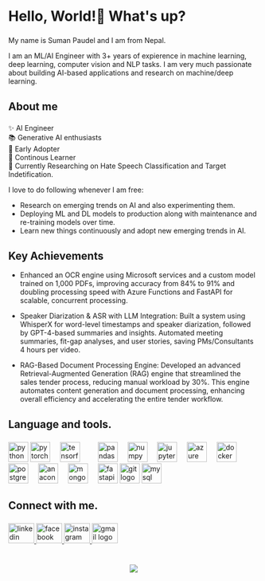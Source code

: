 <h1 align="left">Hello, World!👋 What's up?</h1>

###

<p align="left">My name is Suman Paudel and I am from Nepal.</p>
<p align="left">I am an ML/AI Engineer with 3+ years of expierence in machine learning, deep learning, computer vision and NLP tasks. I am very much passionate about building AI-based applications and research on machine/deep learning. </p>

###

<h2 align="left">About me</h2>

###

<p align="left">✨ AI Engineer<br>📚 Generative AI enthusiasts<br>🎯 Early Adopter<br>🎲 Continous Learner <br> 🚀 Currently Researching on Hate Speech Classification and Target Indetification. </p>

I love to do following whenever I am free: 
- Research on emerging trends on AI and also experimenting them.
- Deploying ML and DL models to production along with maintenance and re-training models over time.
- Learn new things continuously and adopt new emerging trends in AI.

###

### 
<h2 align="left">Key Achievements</h2>

- Enhanced an OCR engine using Microsoft services and a custom model trained on 1,000 PDFs, improving accuracy from 84% to 91% and doubling processing speed with Azure Functions and FastAPI for scalable, concurrent processing.

- Speaker Diarization & ASR with LLM Integration: Built a system using WhisperX for word-level timestamps and speaker diarization, followed by GPT-4-based summaries and insights. Automated meeting summaries, fit-gap analyses, and user stories, saving PMs/Consultants 4 hours per video.

- RAG-Based Document Processing Engine: Developed an advanced Retrieval-Augmented Generation (RAG) engine that streamlined the sales tender process, reducing manual workload by 30%. This engine automates content generation and document processing, enhancing overall efficiency and accelerating the entire tender workflow.


<h2 align="left">Language and tools.</h2>

###

<div align="left">
  <img src="https://cdn.jsdelivr.net/gh/devicons/devicon/icons/python/python-original.svg" height="40" alt="python logo"  />
  <img src="https://cdn.jsdelivr.net/gh/devicons/devicon/icons/pytorch/pytorch-original.svg" height="40" alt="pytorch logo"  />
  <img width="12" />
  <img src="https://cdn.jsdelivr.net/gh/devicons/devicon/icons/tensorflow/tensorflow-original.svg" height="40" alt="tensorflow logo"  />
  <img width="12" />
  <img width="12" />
  <img src="https://cdn.jsdelivr.net/gh/devicons/devicon/icons/pandas/pandas-original.svg" height="40" alt="pandas logo"  />
  <img width="12" />
  <img src="https://cdn.jsdelivr.net/gh/devicons/devicon/icons/numpy/numpy-original.svg" height="40" alt="numpy logo"  />
  <img width="12" />
  <img src="https://cdn.jsdelivr.net/gh/devicons/devicon/icons/jupyter/jupyter-original.svg" height="40" alt="jupyter logo"  />
  <img width="12" />
  <img src="https://cdn.jsdelivr.net/gh/devicons/devicon/icons/azure/azure-original.svg" height="40" alt="azure logo"  />
  <img width="12" />
  <img src="https://cdn.jsdelivr.net/gh/devicons/devicon/icons/docker/docker-original.svg" height="40" alt="docker logo"  />
  <img width="12" />
  <img src="https://cdn.jsdelivr.net/gh/devicons/devicon/icons/postgresql/postgresql-original.svg" height="40" alt="postgresql logo"  />
  <img width="12" />
  <img src="https://cdn.jsdelivr.net/gh/devicons/devicon/icons/anaconda/anaconda-original.svg" height="40" alt="anaconda logo"  />
  <img width="12" />
  <img src="https://cdn.jsdelivr.net/gh/devicons/devicon/icons/mongodb/mongodb-original.svg" height="40" alt="mongodb logo"  />
  <img width="12" />
  <img src="https://cdn.jsdelivr.net/gh/devicons/devicon/icons/fastapi/fastapi-original.svg" height="40" alt="fastapi logo"  />
  <img src="https://cdn.jsdelivr.net/gh/devicons/devicon/icons/git/git-original.svg" height="40" alt="git logo"  />
  <img src="https://cdn.jsdelivr.net/gh/devicons/devicon/icons/mysql/mysql-original.svg" height="40" alt="mysql logo"  />
</div>

<h2 align="left">Connect with me.</h2>

###

<div align="left">
  <a href="https://www.linkedin.com/in/suman-paudel" target="_blank">
    <img src="https://raw.githubusercontent.com/maurodesouza/profile-readme-generator/master/src/assets/icons/social/linkedin/default.svg" width="52" height="40" alt="linkedin logo"  />
  </a>
  <a href="https://www.facebook.com/suman.paudel.1997" target="_blank">
    <img src="https://raw.githubusercontent.com/maurodesouza/profile-readme-generator/master/src/assets/icons/social/facebook/default.svg" width="52" height="40" alt="facebook logo"  />
  </a>
  <a href="https://www.instagram.com/iamsumanpaudel__/" target="_blank">
    <img src="https://raw.githubusercontent.com/maurodesouza/profile-readme-generator/master/src/assets/icons/social/instagram/default.svg" width="52" height="40" alt="instagram logo"  />
  </a>
  <a href="mailto:dastonsuman1997@gmail.com" target="_blank">
  <img src="https://raw.githubusercontent.com/maurodesouza/profile-readme-generator/master/src/assets/icons/social/gmail/default.svg" width="52" height="40" alt="gmail logo" />
  </a>
</div>

###

<br/>  

<div align="center">
<img src="https://komarev.com/ghpvc/?username=sumanpaudel1997&&style=flat-square" align="center" />
</div>  
  

<br/>  
